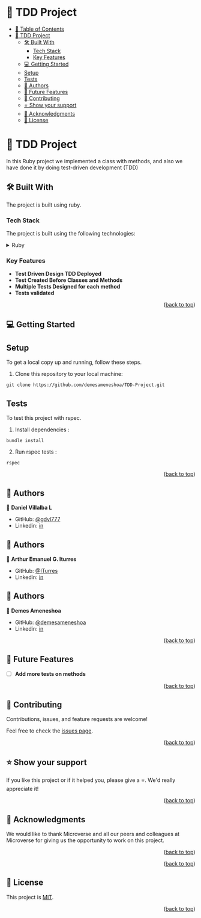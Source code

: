 
<a name="readme-top"></a>

# 📗 TDD Project

- [📗 Table of Contents](#-table-of-contents)
- [📖 TDD Project ](#-TDD-project-)
  - [🛠 Built With ](#-built-with-)
    - [Tech Stack ](#tech-stack-)
    - [Key Features ](#key-features-)
  - [💻 Getting Started ](#-getting-started-)
  - [Setup](#setup)
  - [Tests](#tests)
  - [👥 Authors ](#-authors-)
  - [🔭 Future Features ](#-future-features-)
  - [🤝 Contributing ](#-contributing-)
  - [⭐️ Show your support ](#️-show-your-support-)
  - [🙏 Acknowledgments ](#-acknowledgments-)
  - [📝 License ](#-license-)

<!-- PROJECT DESCRIPTION -->

# 📖 TDD Project <a name="TDD-project"></a>

In this Ruby project we implemented a class with methods, and also we have done it by doing test-driven development (TDD)

## 🛠 Built With <a name="built-with"></a>

The project is built using ruby.


### Tech Stack <a name="tech-stack"></a>

The project is built using the following technologies:


<details>
<summary>Ruby</summary>
  <ul>
    <li><a href="https://www.ruby-lang.org/">Ruby</a></li>
  </ul>
</details>

<!-- Features -->

### Key Features <a name="key-features"></a>

- **Test Driven Design TDD Deployed**
- **Test Created Before Classes and Methods**
- **Multiple Tests Designed for each method**
- **Tests validated**

<p align="right">(<a href="#readme-top">back to top</a>)</p>


<!-- GETTING STARTED -->

## 💻 Getting Started <a name="getting-started"></a>

## Setup

To get a local copy up and running, follow these steps.

1. Clone this repository to your local machine:

```
git clone https://github.com/demesameneshoa/TDD-Project.git

```

## Tests

To test this project with rspec.

1. Install dependencies :

```
bundle install
```
2. Run rspec tests :

```
rspec
```
<p align="right">(<a href="#readme-top">back to top</a>)</p>

## 👥 Authors <a name="authors"></a>

👤 **Daniel Villalba L**

-   GitHub: [@gdvl777](https://github.com/gdvl777)
-   Linkedin: [in](https://linkedin.com/in/dvillalba777)


## 👥 Authors <a name="authors"></a>

👤 **Arthur Emanuel G. Iturres**

-   GitHub: [@ITurres](https://github.com/ITurres)
-   Linkedin: [in](https://www.linkedin.com/in/arturoemanuelguerraiturres/)

## 👥 Authors <a name="authors"></a>

👤 **Demes Ameneshoa**

-   GitHub: [@demesameneshoa](https://github.com/demesameneshoa)
-   Linkedin: [in](https://linkedin.com/in/demes-ameneshoa/)

<p align="right">(<a href="#readme-top">back to top</a>)</p>

<!-- FUTURE FEATURES -->

## 🔭 Future Features <a name="future-features"></a>

- [ ] **Add more tests on methods**

<p align="right">(<a href="#readme-top">back to top</a>)</p>

<!-- CONTRIBUTING -->

## 🤝 Contributing <a name="contributing"></a>

Contributions, issues, and feature requests are welcome!

Feel free to check the [issues page](https://github.com/demesameneshoa/TDD-Project/issues).

<p align="right">(<a href="#readme-top">back to top</a>)</p>

<!-- SUPPORT -->

## ⭐️ Show your support <a name="support"></a>


If you like this project or if it helped you, please give a ⭐️. We'd really appreciate it!

<p align="right">(<a href="#readme-top">back to top</a>)</p>

<!-- ACKNOWLEDGEMENTS -->

## 🙏 Acknowledgments <a name="acknowledgements"></a>

We would like to thank Microverse and all our peers and colleagues at Microverse for giving us the opportunity to work on this project.

<p align="right">(<a href="#readme-top">back to top</a>)</p>



<p align="right">(<a href="#readme-top">back to top</a>)</p>

<!-- LICENSE -->

## 📝 License <a name="license"></a>

This project is [MIT](MIT.md).


<p align="right">(<a href="#readme-top">back to top</a>)</p>